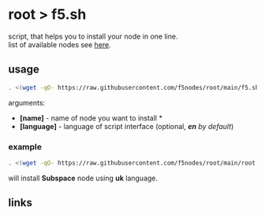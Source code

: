 # root > f5.sh

script, that helps you to install your node in one line.  
list of available nodes see [here](https://github.com/f5nodes).

## usage

```sh
. <(wget -qO- https://raw.githubusercontent.com/f5nodes/root/main/f5.sh) [name] [language]
```

arguments:

-  **[name]** - name of node you want to install \*
-  **[language]** - language of script interface (optional, _**en** by default_)

### example

```sh
. <(wget -qO- https://raw.githubusercontent.com/f5nodes/root/main/root.sh) subspace uk
```

will install **Subspace** node using **uk** language.

## links
